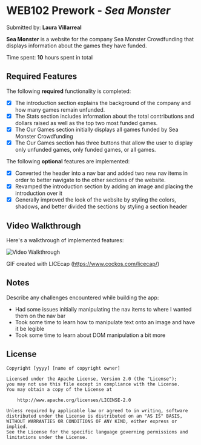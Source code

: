 # WEB102 Prework - *Sea Monster*

Submitted by: **Laura Villarreal**

**Sea Monster** is a website for the company Sea Monster Crowdfunding that displays information about the games they have funded.

Time spent: **10** hours spent in total

## Required Features

The following **required** functionality is completed:

* [X] The introduction section explains the background of the company and how many games remain unfunded.
* [X] The Stats section includes information about the total contributions and dollars raised as well as the top two most funded games.
* [X] The Our Games section initially displays all games funded by Sea Monster Crowdfunding
* [X] The Our Games section has three buttons that allow the user to display only unfunded games, only funded games, or all games.

The following **optional** features are implemented:

* [X] Converted the header into a nav bar and added two new nav items in order to better navigate to the other sections of the website.
* [X] Revamped the introduction section by adding an image and placing the introduction over it
* [X] Generally improved the look of the website by styling the colors, shadows, and better divided the sections by styling a section header

## Video Walkthrough

Here's a walkthrough of implemented features:

<img src='Video Walkthrough.gif' title='Web102 Prework Video Walkthrough' width='' alt='Video Walkthrough' />

GIF created with LICEcap (https://www.cockos.com/licecap/)

## Notes

Describe any challenges encountered while building the app:
* Had some issues initially manipulating the nav items to where I wanted them on the nav bar
* Took some time to learn how to manipulate text onto an image and have it be legible
* Took some time to learn about DOM manipulation a bit more

## License

    Copyright [yyyy] [name of copyright owner]

    Licensed under the Apache License, Version 2.0 (the "License");
    you may not use this file except in compliance with the License.
    You may obtain a copy of the License at

        http://www.apache.org/licenses/LICENSE-2.0

    Unless required by applicable law or agreed to in writing, software
    distributed under the License is distributed on an "AS IS" BASIS,
    WITHOUT WARRANTIES OR CONDITIONS OF ANY KIND, either express or implied.
    See the License for the specific language governing permissions and
    limitations under the License.

